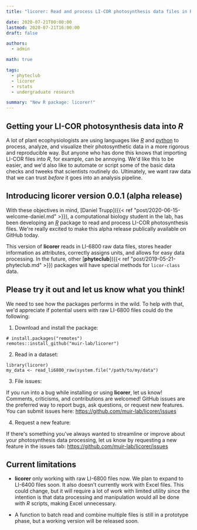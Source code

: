 ```yaml
---
title: "licorer: Read and process LI-COR photosynthesis data files in R"

date: 2020-07-21T00:00:00
lastmod: 2020-07-21T16:00:00
draft: false

authors:
  - admin

math: true

tags: 
  - phyteclub
  - licorer
  - rstats
  - undergraduate research

summary: "New R package: licorer!"
---
```


## Getting your LI-COR photosynthesis data into *R*

A lot of plant ecophysiologists are using languages like [*R*](https://cran.r-project.org) and [python](https://www.python.org) to process, analyze, and visualize their photosynthetic data in a more rigorous and reproducible way. But anyone who has done this knows that importing LI-COR files into *R*, for example, can be annoying. We'd like this to be easier, and we'd also like to automate or script some of the basic data checks and tweeks that scientists routinely do. Ultimately, we want raw data that we can trust *before* it goes into an analysis pipeline.

## Introducing **licorer** version 0.0.1 (alpha release)

With these objectives in mind, [Daniel Trupp]({{< ref "post/2020-06-15-welcome-daniel.md" >}}), a computational biology student in the lab, has been developing an [*R*](https://cran.r-project.org) package to read and process LI-COR photosynthesis files. We're really excited to make this alpha release publically available on GitHub today. 

This version of **licorer** reads in LI-6800 raw data files, stores header information as attributes, correctly assigns units, and allows for easy data processing. In the future, other [**phyteclub**]({{< ref "post/2019-05-21-phyteclub.md" >}}) packages will have special methods for `licor-class` data.

## Please try it out and let us know what you think!

We need to see how the packages performs in the wild. To help with that, we'd appreciate if potential users with raw LI-6800 files could do the following:

1. Download and install the package:

```
# install.packages("remotes")
remotes::install_github("muir-lab/licorer")
```

2. Read in a dataset:

```
library(licorer)
my_data <- read_li6800_raw(system.file("/path/to/my/data")
```

3. File issues:

If you run into a bug while installing or using **licorer**, let us know! Comments, criticisms, and contributions are welcomed! GitHub issues are the preferred way to report bugs, ask questions, or request new features. You can submit issues here: https://github.com/muir-lab/licorer/issues

4. Request a new feature:

If there's something you've always wanted to streamline or improve about your photosynthesis data processing, let us know by requesting a new feature in the issues tab: https://github.com/muir-lab/licorer/issues

## Current limitations

* **licorer** only working with raw LI-6800 files now. We plan to expand to LI-6400 files soon. It also doesn't currently work with Excel files. This could change, but it will require a lot of work with limited utility since the intention is that data processing and manipulation would all be done with *R* scripts, making Excel unnecessary.

* A function to batch read and combine multiple files is still in a prototype phase, but a working version will be released soon.